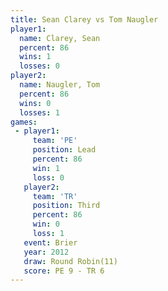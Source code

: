 ```yaml
---
title: Sean Clarey vs Tom Naugler
player1:            
  name: Clarey, Sean
  percent: 86       
  wins: 1           
  losses: 0         
player2:            
  name: Naugler, Tom
  percent: 86       
  wins: 0           
  losses: 1         
games:
 - player1:        
     team: 'PE'    
     position: Lead
     percent: 86   
     win: 1        
     loss: 0       
   player2:         
     team: 'TR'     
     position: Third
     percent: 86    
     win: 0         
     loss: 1        
   event: Brier         
   year: 2012           
   draw: Round Robin(11)
   score: PE 9 - TR 6   
---
```

